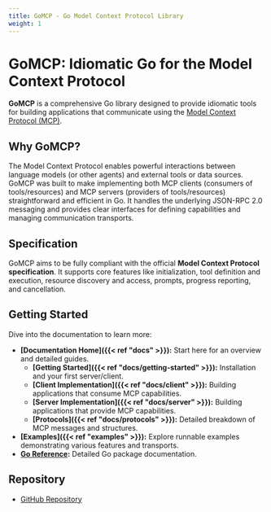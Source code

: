 ```yaml
---
title: GoMCP - Go Model Context Protocol Library
weight: 1
---
```


# GoMCP: Idiomatic Go for the Model Context Protocol

**GoMCP** is a comprehensive Go library designed to provide idiomatic tools for building applications that communicate using the [Model Context Protocol (MCP)](https://modelcontextprotocol.io/).

## Why GoMCP?

The Model Context Protocol enables powerful interactions between language models (or other agents) and external tools or data sources. GoMCP was built to make implementing both MCP clients (consumers of tools/resources) and MCP servers (providers of tools/resources) straightforward and efficient in Go. It handles the underlying JSON-RPC 2.0 messaging and provides clear interfaces for defining capabilities and managing communication transports.

## Specification

GoMCP aims to be fully compliant with the official **Model Context Protocol specification**. It supports core features like initialization, tool definition and execution, resource discovery and access, prompts, progress reporting, and cancellation.

## Getting Started

Dive into the documentation to learn more:

- **[Documentation Home]({{< ref "docs" >}}):** Start here for an overview and detailed guides.
  - **[Getting Started]({{< ref "docs/getting-started" >}}):** Installation and your first server/client.
  - **[Client Implementation]({{< ref "docs/client" >}}):** Building applications that consume MCP capabilities.
  - **[Server Implementation]({{< ref "docs/server" >}}):** Building applications that provide MCP capabilities.
  - **[Protocols]({{< ref "docs/protocols" >}}):** Detailed breakdown of MCP messages and structures.
- **[Examples]({{< ref "examples" >}}):** Explore runnable examples demonstrating various features and transports.
- **[Go Reference](https://pkg.go.dev/github.com/localrivet/gomcp):** Detailed Go package documentation.

## Repository

- [GitHub Repository](https://github.com/localrivet/gomcp)
